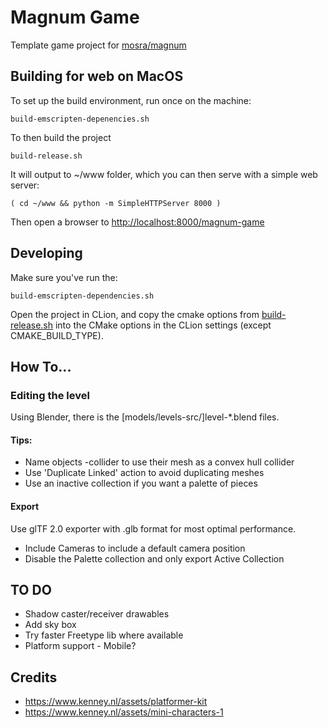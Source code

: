 # Magnum Game

Template game project for [mosra/magnum](/mosra/magnum)

## Building for web on MacOS

To set up the build environment, run once on the machine:

    build-emscripten-depenencies.sh

To then build the project

    build-release.sh

It will output to ~/www folder, which you can then serve with a simple web server:

    ( cd ~/www && python -m SimpleHTTPServer 8000 )

Then open a browser to [http://localhost:8000/magnum-game](http://localhost:8000/magnum-game)


## Developing

Make sure you've run the:

    build-emscripten-dependencies.sh

Open the project in CLion, and copy the cmake options from [build-release.sh](build-release.sh) into the CMake options in the CLion settings (except CMAKE_BUILD_TYPE).


## How To...

### Editing the level

Using Blender, there is the [models/levels-src/]level-*.blend files.

#### Tips:

 * Name objects -collider to use their mesh as a convex hull collider
 * Use 'Duplicate Linked' action to avoid duplicating meshes
 * Use an inactive collection if you want a palette of pieces 

#### Export

Use glTF 2.0 exporter with .glb format for most optimal performance.

 * Include Cameras to include a default camera position
 * Disable the Palette collection and only export Active Collection


## TO DO

* Shadow caster/receiver drawables
* Add sky box
* Try faster Freetype lib where available
* Platform support - Mobile? 

## Credits

* https://www.kenney.nl/assets/platformer-kit
* https://www.kenney.nl/assets/mini-characters-1
